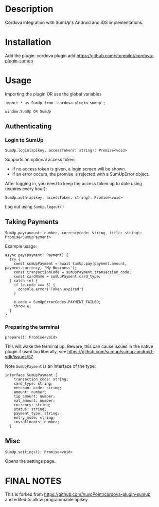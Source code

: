 # Description
Cordova integration with SumUp's Android and iOS implementations.

# Installation
Add the plugin:
cordova plugin add https://github.com/storepilot/cordova-plugin-sumup

# Usage
Importing the plugin OR use the global variables

`import * as SumUp from 'cordova-plugin-sumup';`

`window.SumUp OR SumUp`

## Authenticating

### Login to SumUp
`SumUp.login(apikey, accessToken?: string): Promise<void>`

Supports an optional access token.
- If no access token is given, a login screen will be shown.
- If an error occurs, the promise is rejected with a SumUpError object.

After logging in, you need to keep the access token up to date using (expires every hour):

`SumUp.auth(apikey, accessToken: string): Promise<void>`

Log out using
`SumUp.logout()`

## Taking Payments
`SumUp.pay(amount: number, currencycode: string, title: string): Promise<SumUpPayment>`

Example usage:
~~~~
async pay(payment: Payment) {
  try {
    const sumUpPayment = await SumUp.pay(payment.amount, payment.currency, 'My Business');
    const transactionCode = sumUpPayment.transaction_code;
    const cardName = sumUpPayment.card_type;
  } catch (e) {
    if (e.code === 5) {
      console.error('Token expired')
    }

    e.code = SumUpErrorCodes.PAYMENT_FAILED;
    throw e;
  }
}
~~~~

### Preparing the terminal
`prepare(): Promise<void>`

This will wake the terminal up. Beware, this can cause issues in the native plugin if used too liberally, see https://github.com/sumup/sumup-android-sdk/issues/57

Note `SumUpPayment` is an interface of the type:

~~~~
interface SumUpPayment {
    transaction_code: string;
    card_type: string;
    merchant_code: string;
    amount: number;
    tip_amount: number;
    vat_amount: number;
    currency: string;
    status: string;
    payment_type: string;
    entry_mode: string;
    installments: number;
  }
~~~~

## Misc
`SumUp.settings(): Promise<void>`

Opens the settings page.

# FINAL NOTES
This is forked from https://github.com/nuvoPoint/cordova-plugin-sumup and edited to allow programmable apikey
